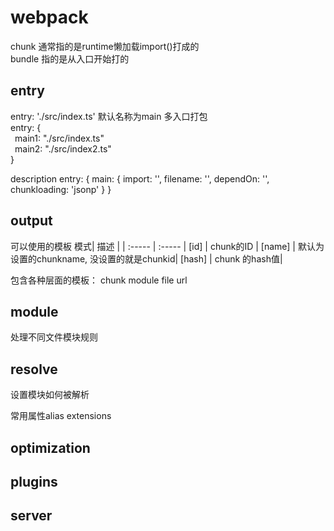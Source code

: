 # webpack

chunk 通常指的是runtime懒加载import()打成的  
bundle 指的是从入口开始打的

## entry
entry: './src/index.ts' 默认名称为main
多入口打包  
entry: {  
  &ensp;main1: "./src/index.ts"  
  &ensp;main2: "./src/index2.ts"  
}  

description
entry: {
  main: {
    import: '',
    filename: '',
    dependOn: '',
    chunkloading: 'jsonp'
  }
}

## output

可以使用的模板
模式| 描述 | 
| :----- | :----- |
[id] | chunk的ID |
[name] | 默认为设置的chunkname, 没设置的就是chunkid|
[hash] | chunk 的hash值|  

包含各种层面的模板： chunk module file url

## module

处理不同文件模块规则

## resolve
设置模块如何被解析

常用属性alias extensions

## optimization


## plugins

## server

## 
